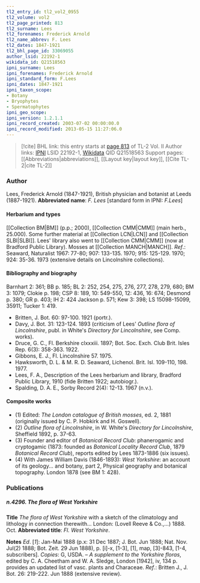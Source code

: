 ```yaml
---
tl2_entry_id: tl2_vol2_0955
tl2_volume: vol2
tl2_page_printed: 813
tl2_surname: Lees
tl2_forenames: Frederick Arnold
tl2_name_abbrev: F. Lees
tl2_dates: 1847-1921
tl2_bhl_page_id: 33069055
author_lsid: 22192-1
wikidata_id: Q21518563
ipni_surname: Lees
ipni_forenames: Frederick Arnold
ipni_standard_form: F.Lees
ipni_dates: 1847-1921
ipni_taxon_scope: 
- Botany
- Bryophytes
- Spermatophytes
ipni_geo_scope: 
ipni_version: 1.2.1.1
ipni_record_created: 2003-07-02 00:00:00.0
ipni_record_modified: 2013-05-15 11:27:06.0
---
```


> [!cite] BHL link: this entry starts at [page 813](https://www.biodiversitylibrary.org/page/33069055) of TL-2 Vol. II
> Author links: [IPNI](https://www.ipni.org/a/22192-1) LSID 22192-1, [Wikidata](https://www.wikidata.org/wiki/Q21518563) QID Q21518563
> Support pages: [[Abbreviations|abbreviations]], [[Layout key|layout key]], [[Cite TL-2|cite TL-2]]

### Author

Lees, Frederick Arnold (1847-1921), British physician and botanist at Leeds (1887-1921). 
**Abbreviated name**: *F. Lees* \[standard form in IPNI: *F.Lees*\]

#### Herbarium and types

[[Collection BM|BM]] (p.p.; 2000), [[Collection CMM|CMM]] (main herb., 25.000). Some further material at [[Collection LCN|LCN]] and [[Collection SLBI|SLBI]]. Lees' library also went to [[Collection CMM|CMM]] (now at Bradford Public Library). Mosses at [[Collection MANCH|MANCH]].
*Ref*.: Seaward, Naturalist 1967: 77-80; 907: 133-135. 1970; 915: 125-129. 1970; 924: 35-36. 1973 (extensive details on Lincolnshire collections).

#### Bibliography and biography

Barnhart 2: 361; BB p. 185; BL 2: 252, 254, 275, 276, 277, 278, 279, 680; BM 3: 1079; Clokie p. 198; CSP 8: 189, 10: 549-550, 12: 436, 16: 674; Desmond p. 380; GR p. 403; IH 2: 424 Jackson p. 571; Kew 3: 398; LS 15098-15099, 35911; Tucker 1: 419.
- Britten, J. Bot. 60: 97-100. 1921 (portr.).
- Davy, J. Bot. 31: 123-124. 1893 (criticism of Lees' *Outline flora of Lincolnshire*, publ. in White's *Directory for Lincolnshire*, see Comp. works).
- Druce, G. C., Fl. Berkshire clxxxiii. 1897; Bot. Soc. Exch. Club Brit. Isles Rep. 6(3): 358-363. 1922.
- Gibbons, E. J., Fl. Lincolnshire 57. 1975.
- Hawksworth, D. L. & M. R. D. Seaward, Lichenol. Brit. Isl. 109-110, 198. 1977.
- Lees, F. A., Description of the Lees herbarium and library, Bradford Public Library, 1910 (fide Britten 1922; autobiogr.).
- Spalding, D. A. E., Sorby Record 2(4): 12-13. 1967 (n.v.).

#### Composite works

- (1) Edited: *The London catalogue of British mosses*, ed. 2, 1881 (originally issued by C. P. Hobkirk and H. Goswell).
- (2) *Outline flora of Lincolnshire*, in W. White's *Directory for Lincolnshire*, Sheffield 1892, p. 37-63.
- (3) Founder and editor of *Botanical Record Club*: phanerogamic and cryptogamic (1873: founded as *Botanical Locality Record Club*, 1879 *Botanical Record Club*), reports edited by Lees 1873-1886 (six issues).
- (4) With James William Davis (1846-1893): *West Yorkshire*: an account of its geology... and botany, part 2, Physical geography and botanical topography. London 1878 (see BM 1: 428).

### Publications

##### n.4296. The flora of West Yorkshire

**Title**
*The flora of West Yorkshire* with a sketch of the climatology and lithology in connection therewith... London: (Lovell Reeve & Co.,...) 1888. Oct.
**Abbreviated title**: *Fl. West Yorkshire*.

**Notes**
*Ed*. \[*1*\]: Jan-Mai 1888 (p.x: 31 Dec 1887; J. Bot. Jun 1888; Nat. Nov. Jul(2) 1888; Bot. Zeit. 29 Jun 1888), p. \[i\]-x, \[1-3\], \[1\], map, \[3\]-843, \[1-4, subscribers\]. *Copies*: G, USDA. – *A supplement to the Yorkshire floras*, edited by C. A. Cheetham and W. A. Sledge, London \[1942\], iv, 134 p. provides an updated list of vasc. plants and Characeae.
*Ref*.: Britten J., J. Bot. 26: 219-222. Jun 1888 (extensive review).

